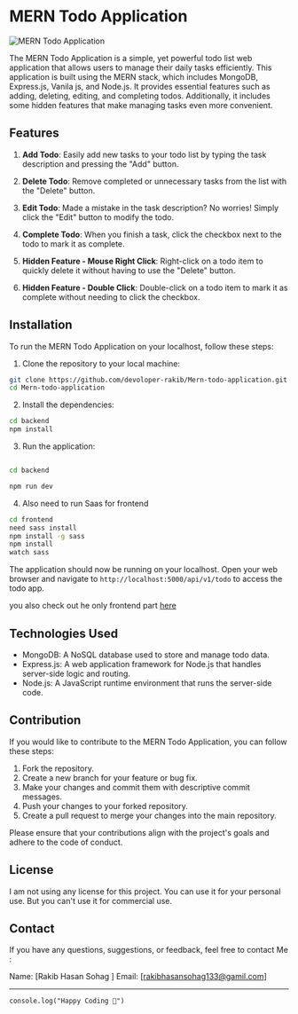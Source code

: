 # MERN Todo Application

![MERN Todo Application](https://i.ibb.co/1M2z0zp/todo-application.png)

The MERN Todo Application is a simple, yet powerful todo list web application that allows users to manage their daily tasks efficiently. This application is built using the MERN stack, which includes MongoDB, Express.js, Vanila js, and Node.js. It provides essential features such as adding, deleting, editing, and completing todos. Additionally, it includes some hidden features that make managing tasks even more convenient.

## Features

1. **Add Todo**: Easily add new tasks to your todo list by typing the task description and pressing the "Add" button.

2. **Delete Todo**: Remove completed or unnecessary tasks from the list with the "Delete" button.

3. **Edit Todo**: Made a mistake in the task description? No worries! Simply click the "Edit" button to modify the todo.

4. **Complete Todo**: When you finish a task, click the checkbox next to the todo to mark it as complete.

5. **Hidden Feature - Mouse Right Click**: Right-click on a todo item to quickly delete it without having to use the "Delete" button.

6. **Hidden Feature - Double Click**: Double-click on a todo item to mark it as complete without needing to click the checkbox.

## Installation

To run the MERN Todo Application on your localhost, follow these steps:

1. Clone the repository to your local machine:

```bash
git clone https://github.com/devoloper-rakib/Mern-todo-application.git
cd Mern-todo-application
```

2. Install the dependencies:

```bash
cd backend
npm install
```

3. Run the application:

```bash

cd backend

npm run dev
```

4. Also need to run Saas for frontend

```bash
cd frontend
need sass install
npm install -g sass
npm install
watch sass
```

The application should now be running on your localhost. Open your web browser and navigate to `http://localhost:5000/api/v1/todo` to access the todo app.

you also check out he only frontend part [here](https://todo-list-html-scss-js.netlify.app/)

## Technologies Used

- MongoDB: A NoSQL database used to store and manage todo data.
- Express.js: A web application framework for Node.js that handles server-side logic and routing.
- Node.js: A JavaScript runtime environment that runs the server-side code.

## Contribution

If you would like to contribute to the MERN Todo Application, you can follow these steps:

1. Fork the repository.
2. Create a new branch for your feature or bug fix.
3. Make your changes and commit them with descriptive commit messages.
4. Push your changes to your forked repository.
5. Create a pull request to merge your changes into the main repository.

Please ensure that your contributions align with the project's goals and adhere to the code of conduct.

## License

<!-- The MERN Todo Application is open-source and available under the [MIT License](LICENSE). -->

I am not using any license for this project. You can use it for your personal use. But you can't use it for commercial use.

## Contact

If you have any questions, suggestions, or feedback, feel free to contact Me :

Name: [Rakib Hasan Sohag ]
Email: [rakibhasansohag133@gamil.com]

---

```
console.log("Happy Coding 🚀")
```
